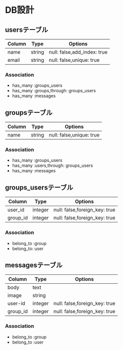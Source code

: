 # DB設計

## usersテーブル
|Column|Type|Options|
|------|----|-------|
|name|string|null: false,add_index: true|
|email|string|null: false,unique: true|
### Association
 - has_many :groups_users
 - has_many :groups,through: groups_users
 - has_many :messages

## groupsテーブル
|Column|Type|Options|
|------|----|-------|
|name|string|null: false,unique: true|
### Association
 - has_many :groups_users
 - has_many :users,through: groups_users
 - has_many :messages

## groups_usersテーブル
Column|Type|Options|
|------|----|-------|
|user_id|integer|null: false,foreign_key: true|
|group_id|integer|null: false,foreign_key: true|
### Association
 - belong_to :group
 - belong_to: user

## messagesテーブル
|Column|Type|Options|
|------|----|-------|
|body|text|
|image|string|
|user-id|integer|null: false,foreign_key: true|
|group_id|integer|null: false,foreign_key: true|
### Association
 - belong_to :group
 - belong_to :user

